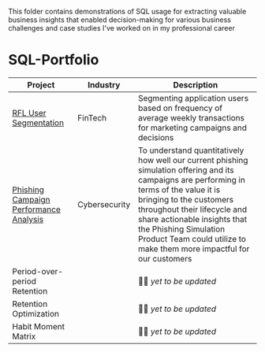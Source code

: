 This folder contains demonstrations of SQL usage for extracting valuable business insights that enabled decision-making for various business challenges and case studies I've worked on in my professional career

# SQL-Portfolio

| **Project**       | **Industry**      | **Description**                                                                       |
|-------------------|-------------------|---------------------------------------------------------------------------------------|
| [RFL User Segmentation](https://github.com/HasanRizvi17/Data-Analytics-Projects/tree/main/RFL%20User%20Segmentation%20-%20Recency%2C%20Frequency%2C%20Longevity) | FinTech | Segmenting application users based on frequency of average weekly transactions for marketing campaigns and decisions  |
| [Phishing Campaign Performance Analysis](https://github.com/HasanRizvi17/Data-Analytics-Projects/tree/main/Phishing%20Campaign%20Performance%20Analysis) | Cybersecurity | To understand quantitatively how well our current phishing simulation offering and its campaigns are performing in terms of the value it is bringing to the customers throughout their lifecycle and share actionable insights that the Phishing Simulation Product Team could utilize to make them more impactful for our customers | 
| Period-over-period Retention |  | 👷‍♂️ _yet to be updated_ |
| Retention Optimization |  | 👷‍♂️ _yet to be updated_ |
| Habit Moment Matrix |  | 👷‍♂️ _yet to be updated_ |
